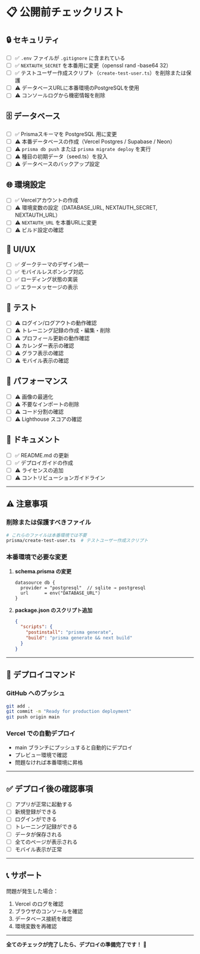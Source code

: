 # 📋 公開前チェックリスト

## 🔒 セキュリティ

- [ ] ✅ `.env` ファイルが `.gitignore` に含まれている
- [ ] ✅ `NEXTAUTH_SECRET` を本番用に変更（openssl rand -base64 32）
- [ ] ✅ テストユーザー作成スクリプト（`create-test-user.ts`）を削除または保護
- [ ] ⚠️ データベースURLに本番環境のPostgreSQLを使用
- [ ] ⚠️ コンソールログから機密情報を削除

## 🗄️ データベース

- [ ] ✅ Prismaスキーマを PostgreSQL 用に変更
- [ ] ⚠️ 本番データベースの作成（Vercel Postgres / Supabase / Neon）
- [ ] ⚠️ `prisma db push` または `prisma migrate deploy` を実行
- [ ] ⚠️ 種目の初期データ（seed.ts）を投入
- [ ] ⚠️ データベースのバックアップ設定

## 🌐 環境設定

- [ ] ✅ Vercelアカウントの作成
- [ ] ⚠️ 環境変数の設定（DATABASE_URL, NEXTAUTH_SECRET, NEXTAUTH_URL）
- [ ] ⚠️ `NEXTAUTH_URL` を本番URLに変更
- [ ] ⚠️ ビルド設定の確認

## 🎨 UI/UX

- [ ] ✅ ダークテーマのデザイン統一
- [ ] ✅ モバイルレスポンシブ対応
- [ ] ✅ ローディング状態の実装
- [ ] ✅ エラーメッセージの表示

## 🧪 テスト

- [ ] ⚠️ ログイン/ログアウトの動作確認
- [ ] ⚠️ トレーニング記録の作成・編集・削除
- [ ] ⚠️ プロフィール更新の動作確認
- [ ] ⚠️ カレンダー表示の確認
- [ ] ⚠️ グラフ表示の確認
- [ ] ⚠️ モバイル表示の確認

## 📱 パフォーマンス

- [ ] ⚠️ 画像の最適化
- [ ] ⚠️ 不要なインポートの削除
- [ ] ⚠️ コード分割の確認
- [ ] ⚠️ Lighthouse スコアの確認

## 📝 ドキュメント

- [ ] ✅ README.md の更新
- [ ] ✅ デプロイガイドの作成
- [ ] ⚠️ ライセンスの追加
- [ ] ⚠️ コントリビューションガイドライン

---

## ⚠️ 注意事項

### 削除または保護すべきファイル

```bash
# これらのファイルは本番環境では不要
prisma/create-test-user.ts  # テストユーザー作成スクリプト
```

### 本番環境で必要な変更

1. **schema.prisma の変更**
   ```prisma
   datasource db {
     provider = "postgresql"  // sqlite → postgresql
     url      = env("DATABASE_URL")
   }
   ```

2. **package.json のスクリプト追加**
   ```json
   {
     "scripts": {
       "postinstall": "prisma generate",
       "build": "prisma generate && next build"
     }
   }
   ```

---

## 🚀 デプロイコマンド

### GitHub へのプッシュ

```bash
git add .
git commit -m "Ready for production deployment"
git push origin main
```

### Vercel での自動デプロイ

- main ブランチにプッシュすると自動的にデプロイ
- プレビュー環境で確認
- 問題なければ本番環境に昇格

---

## ✅ デプロイ後の確認事項

- [ ] アプリが正常に起動する
- [ ] 新規登録ができる
- [ ] ログインができる
- [ ] トレーニング記録ができる
- [ ] データが保存される
- [ ] 全てのページが表示される
- [ ] モバイル表示が正常

---

## 📞 サポート

問題が発生した場合：

1. Vercel のログを確認
2. ブラウザのコンソールを確認
3. データベース接続を確認
4. 環境変数を再確認

---

**全てのチェックが完了したら、デプロイの準備完了です！** 🎉

